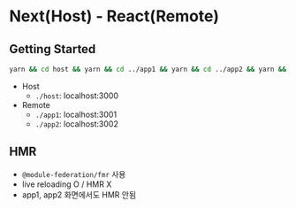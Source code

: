 # Next(Host) - React(Remote)

## Getting Started

```bash
yarn && cd host && yarn && cd ../app1 && yarn && cd ../app2 && yarn && cd ../ && yarn start
```

- Host
  - `./host`: localhost:3000
- Remote
  - `./app1`: localhost:3001
  - `./app2`: localhost:3002


## HMR

- `@module-federation/fmr` 사용
- live reloading O / HMR X
- app1, app2 화면에서도 HMR 안됨
